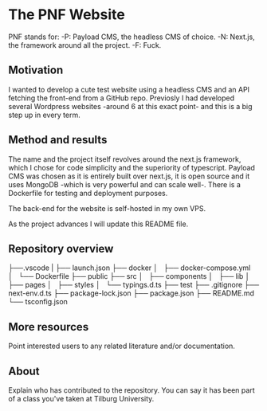 # The PNF Website

PNF stands for:
-P: Payload CMS, the headless CMS of choice.
-N: Next.js, the framework around all the project.
-F: Fuck.

## Motivation

I wanted to develop a cute test website using a headless CMS and an API fetching the front-end from a GitHub repo. Previosly I had developed several Wordpress websites -around 6 at this exact point- and this is a big step up in every term.

## Method and results

The name and the project itself revolves around the next.js framework, which I chose for code simplicity and the superiority of typescript. Payload CMS was chosen as it is entirely built over next.js, it is open source and it uses MongoDB -which is very powerful and can scale well-. There is a Dockerfile for testing and deployment purposes.

The back-end for the website is self-hosted in my own VPS.

As the project advances I will update this README file.

## Repository overview

├──.vscode
| ├── launch.json
├── docker
│   ├── docker-compose.yml
│   └── Dockerfile
├── public
├── src
│   ├── components
│   ├── lib
│   ├── pages
│   ├── styles
│   └── typings.d.ts
├── test
├── .gitignore
├── next-env.d.ts
├── package-lock.json
├── package.json
├── README.md
└── tsconfig.json

## More resources

Point interested users to any related literature and/or documentation.

## About

Explain who has contributed to the repository. You can say it has been part of a class you've taken at Tilburg University.
